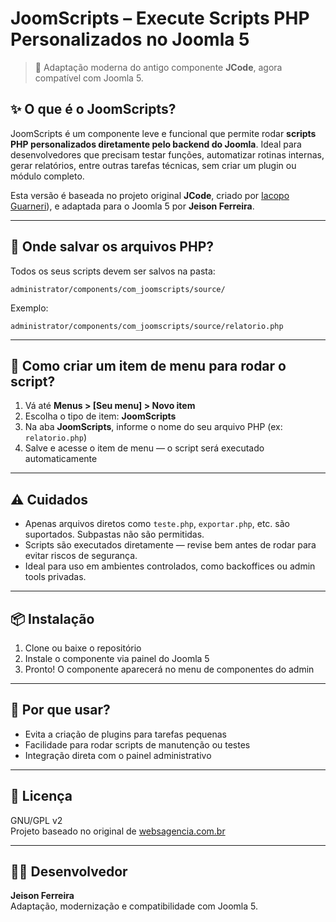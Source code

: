 # JoomScripts – Execute Scripts PHP Personalizados no Joomla 5

> 🔧 Adaptação moderna do antigo componente **JCode**, agora compatível com Joomla 5.

## ✨ O que é o JoomScripts?

JoomScripts é um componente leve e funcional que permite rodar **scripts PHP personalizados diretamente pelo backend do Joomla**. Ideal para desenvolvedores que precisam testar funções, automatizar rotinas internas, gerar relatórios, entre outras tarefas técnicas, sem criar um plugin ou módulo completo.

Esta versão é baseada no projeto original **JCode**, criado por [Iacopo Guarneri](http://www.iacopo-guarneri.me/)), e adaptada para o Joomla 5 por **Jeison Ferreira**.

---

## 📁 Onde salvar os arquivos PHP?

Todos os seus scripts devem ser salvos na pasta:

```
administrator/components/com_joomscripts/source/
```

Exemplo:
```
administrator/components/com_joomscripts/source/relatorio.php
```

---

## 🧩 Como criar um item de menu para rodar o script?

1. Vá até **Menus > [Seu menu] > Novo item**  
2. Escolha o tipo de item: **JoomScripts**
3. Na aba **JoomScripts**, informe o nome do seu arquivo PHP (ex: `relatorio.php`)
4. Salve e acesse o item de menu — o script será executado automaticamente

---

## ⚠️ Cuidados

- Apenas arquivos diretos como `teste.php`, `exportar.php`, etc. são suportados. Subpastas não são permitidas.
- Scripts são executados diretamente — revise bem antes de rodar para evitar riscos de segurança.
- Ideal para uso em ambientes controlados, como backoffices ou admin tools privadas.

---

## 📦 Instalação

1. Clone ou baixe o repositório
2. Instale o componente via painel do Joomla 5
3. Pronto! O componente aparecerá no menu de componentes do admin

---

## 🧠 Por que usar?

- Evita a criação de plugins para tarefas pequenas
- Facilidade para rodar scripts de manutenção ou testes
- Integração direta com o painel administrativo

---

## 📃 Licença

GNU/GPL v2  
Projeto baseado no original de [websagencia.com.br](http://blog.websagencia.com.br)

---

## 👨‍💻 Desenvolvedor

**Jeison Ferreira**  
Adaptação, modernização e compatibilidade com Joomla 5.

